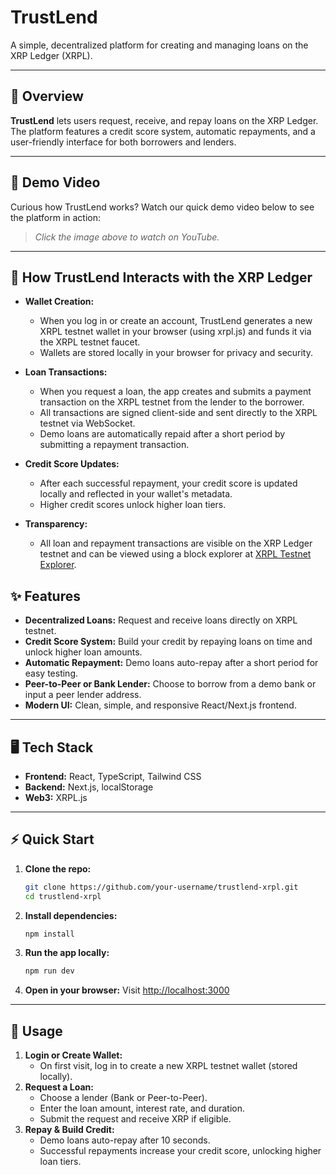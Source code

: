 # TrustLend

A simple, decentralized platform for creating and managing loans on the XRP Ledger (XRPL).

---

## 🚀 Overview

**TrustLend** lets users request, receive, and repay loans on the XRP Ledger. The platform features a credit score system, automatic repayments, and a user-friendly interface for both borrowers and lenders.

---
## 🎥 Demo Video

Curious how TrustLend works? Watch our quick demo video below to see the platform in action:



> _Click the image above to watch on YouTube._

---


## 🔗 How TrustLend Interacts with the XRP Ledger

- **Wallet Creation:**
  - When you log in or create an account, TrustLend generates a new XRPL testnet wallet in your browser (using xrpl.js) and funds it via the XRPL testnet faucet.
  - Wallets are stored locally in your browser for privacy and security.

- **Loan Transactions:**
  - When you request a loan, the app creates and submits a payment transaction on the XRPL testnet from the lender to the borrower.
  - All transactions are signed client-side and sent directly to the XRPL testnet via WebSocket.
  - Demo loans are automatically repaid after a short period by submitting a repayment transaction.

- **Credit Score Updates:**
  - After each successful repayment, your credit score is updated locally and reflected in your wallet's metadata.
  - Higher credit scores unlock higher loan tiers.

- **Transparency:**
  - All loan and repayment transactions are visible on the XRP Ledger testnet and can be viewed using a block explorer at [XRPL Testnet Explorer](https://testnet.xrpl.org/).

## ✨ Features

- **Decentralized Loans:** Request and receive loans directly on XRPL testnet.
- **Credit Score System:** Build your credit by repaying loans on time and unlock higher loan amounts.
- **Automatic Repayment:** Demo loans auto-repay after a short period for easy testing.
- **Peer-to-Peer or Bank Lender:** Choose to borrow from a demo bank or input a peer lender address.
- **Modern UI:** Clean, simple, and responsive React/Next.js frontend.

---

## 🖥️ Tech Stack

- **Frontend:** React, TypeScript, Tailwind CSS
- **Backend:** Next.js, localStorage
- **Web3:** XRPL.js

---

## ⚡ Quick Start

1. **Clone the repo:**
   ```bash
   git clone https://github.com/your-username/trustlend-xrpl.git
   cd trustlend-xrpl
   ```
2. **Install dependencies:**
   ```bash
   npm install
   ```
3. **Run the app locally:**
   ```bash
   npm run dev
   ```
4. **Open in your browser:**
   Visit [http://localhost:3000](http://localhost:3000)

---

## 📝 Usage

1. **Login or Create Wallet:**
   - On first visit, log in to create a new XRPL testnet wallet (stored locally).
2. **Request a Loan:**
   - Choose a lender (Bank or Peer-to-Peer).
   - Enter the loan amount, interest rate, and duration.
   - Submit the request and receive XRP if eligible.
3. **Repay & Build Credit:**
   - Demo loans auto-repay after 10 seconds.
   - Successful repayments increase your credit score, unlocking higher loan tiers.
